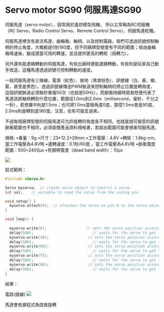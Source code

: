 ﻿# Servo motor SG90 伺服馬達SG90

伺服馬達（servo motor），因常用於遙控模型飛機，
所以又常稱為RC伺服機（RC Servo，Radio Control Servo，Remote Control Servo）、伺服馬達舵機。

伺服馬達裡含有直流馬達、齒輪箱、軸柄、以及控制電路，我們可透過訊號控制軸柄的停止角度，大概都是0到180度，但不同廠牌型號會有不同的範圍；經由齒輪箱降速後，變成適當可用的轉速，並且提供更高的轉矩（扭轉力）。

另外還有能連續轉動的伺服馬達，有些出廠時便能連續轉動，有些則是玩家自己動手改造，這種馬達透過訊號可控制轉動的速度。

一般伺服馬達有三條線，電源（紅色）、接地（黑或棕色）、訊號線（白、黃、橘、藍，甚至是黑色）。透過訊號線傳送PWM脈波來控制軸柄的停止位置旋轉角度，這個訊號脈波必須每秒重複50次（也就是50Hz），而脈衝持續時間長短便代表了馬達該將軸柄轉到什麼位置，範圍從1.0ms到2.0ms（millisecond，毫秒，千分之一秒），若想置中則是1.5ms；也可將1.0ms當做角度0度，那麼1.5ms會是90度，2.0ms則是轉到底180度。注意，也有可能反過來。
  
不過每個廠牌型號的伺服馬達可允許旋轉的角度各不相同，也就是說可接受的訊號脈衝範圍也不相同，必須查閱產品資料規格書，若超出範圍可能會損害伺服馬達。


規格:
•重量：9g
•尺寸：23\*12.2\*29mm
•工作電壓：4.8V
•轉矩：1.8kg-cm，當工作電壓為4.8V時
•運轉速度：0.1秒/60度 ，當工作電壓為4.8V時
•脈衝寬度範圍：500\~2400µs 
•死頻帶寬度（dead band width）：10µs


![](~@sensors/Servo_SG90_motor/motor.jpg)

    

程式範例：
```cpp
#include <Servo.h>

Servo myservo;  // create servo object to control a servo
int val;    // variable to read the value from the analog pin

void setup() {
  myservo.attach(9);  // attaches the servo on pin 9 to the servo object
}

void loop() {
  
  myservo.write(0);                  // sets the servo position according to the scaled value
  delay(500);                           // waits for the servo to get there
  myservo.write(30);                  // sets the servo position according to the scaled value
  delay(500);                           // waits for the servo to get there
  myservo.write(60);                  // sets the servo position according to the scaled value
  delay(500);                           // waits for the servo to get there
  myservo.write(75);                  // sets the servo position according to the scaled value
  delay(500);                           // waits for the servo to get there
  myservo.write(90);                  // sets the servo position according to the scaled value
  delay(500);                           // waits for the servo to get there
}
```
結果：


電路(接線)
![](~@sensors/Servo_SG90_motor/164232.jpg)

馬達會依據程式角度做旋轉


